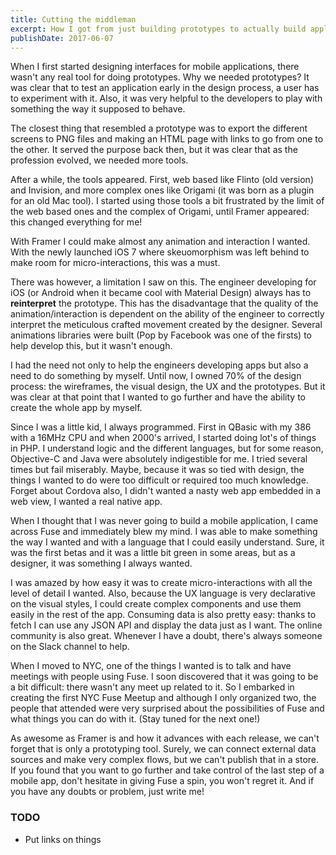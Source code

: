 ```yaml
---
title: Cutting the middleman
excerpt: How I got from just building prototypes to actually build applications.
publishDate: 2017-06-07
---
```


When I first started designing interfaces for mobile applications, there wasn't any real tool for doing prototypes. Why we needed prototypes? It was clear that to test an application early in the design process, a user has to experiment with it. Also, it was very helpful to the developers to play with something the way it supposed to behave.

The closest thing that resembled a prototype was to export the different screens to PNG files and making an HTML page with links to go from one to the other. It served the purpose back then, but it was clear that as the profession evolved, we needed more tools.

After a while, the tools appeared. First, web based like Flinto (old version) and Invision, and more complex ones like Origami (it was born as a plugin for an old Mac tool). I started using those tools a bit frustrated by the limit of the web based ones and the complex of Origami, until Framer appeared: this changed everything for me!

With Framer I could make almost any animation and interaction I wanted. With the newly launched iOS 7 where skeuomorphism was left behind to make room for micro-interactions, this was a must.

There was however, a limitation I saw on this. The engineer developing for iOS (or Android when it became cool with Material Design) always has to **reinterpret** the prototype. This has the disadvantage that the quality of the animation/interaction is dependent on the ability of the engineer to correctly interpret the meticulous crafted movement created by the designer. Several animations libraries were built (Pop by Facebook was one of the firsts) to help develop this, but it wasn't enough.

I had the need not only to help the engineers developing apps but also a need to do something by myself. Until now, I owned 70% of the design process: the wireframes, the visual design, the UX and the prototypes. But it was clear at that point that I wanted to go further and have the ability to create the whole app by myself.

Since I was a little kid, I always programmed. First in QBasic with my 386 with a 16MHz CPU and when 2000's arrived, I started doing lot's of things in PHP. I understand logic and the different languages, but for some reason, Objective-C and Java were absolutely indigestible for me. I tried several times but fail miserably. Maybe, because it was so tied with design, the things I wanted to do were too difficult or required too much knowledge. Forget about Cordova also, I didn't wanted a nasty web app embedded in a web view, I wanted a real native app.

When I thought that I was never going to build a mobile application, I came across Fuse and immediately blew my mind. I was able to make something the way I wanted and with a language that I could easily understand. Sure, it was the first betas and it was a little bit green in some areas, but as a designer, it was something I always wanted.

I was amazed by how easy it was to create micro-interactions with all the level of detail I wanted. Also, because the UX language is very declarative on the visual styles, I could create complex components and use them easily in the rest of the app. Consuming data is also pretty easy: thanks to fetch I can use any JSON API and display the data just as I want. The online community is also great. Whenever I have a doubt, there's always someone on the Slack channel to help.

When I moved to NYC, one of the things I wanted is to talk and have meetings with people using Fuse. I soon discovered that it was going to be a bit difficult: there wasn't any meet up related to it. So I embarked in creating the first NYC Fuse Meetup and although I only organized two, the people that attended were very surprised about the possibilities of Fuse and what things you can do with it. (Stay tuned for the next one!)

As awesome as Framer is and how it advances with each release, we can't forget that is only a prototyping tool. Surely, we can connect external data sources and make very complex flows, but we can't publish that in a store. If you found that you want to go further and take control of the last step of a mobile app, don't hesitate in giving Fuse a spin, you won't regret it. And if you have any doubts or problem, just write me!

### TODO
- Put links on things
